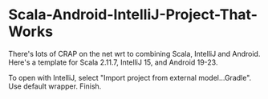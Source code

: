 # Scala-Android-IntelliJ-Project-That-Works
There's lots of CRAP on the net wrt to combining Scala, IntelliJ and Android. Here's a template for Scala 2.11.7, IntelliJ 15, and Android 19-23. 
  
To open with IntelliJ, select "Import project from external model...Gradle". Use default wrapper. Finish.
